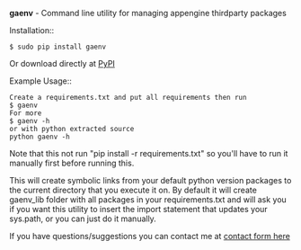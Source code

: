 **gaenv** - Command line utility for managing appengine thirdparty packages

Installation::

    $ sudo pip install gaenv

Or download directly at [PyPI](https://pypi.python.org/pypi/gaenv)


Example Usage::

    Create a requirements.txt and put all requirements then run
    $ gaenv
    For more
    $ gaenv -h
    or with python extracted source
    python gaenv -h
    
Note that this not run "pip install -r requirements.txt" so you'll have to run it manually first before running this.


This will create symbolic links from your default python version packages to
the current directory that you execute it on. By default it will create
gaenv_lib folder with all packages in your requirements.txt and will
ask you if you want this utility to insert the import statement that updates
your sys.path, or you can just do it manually.

If you have questions/suggestions you can contact me at [contact form here](http://www.altlimit.com)